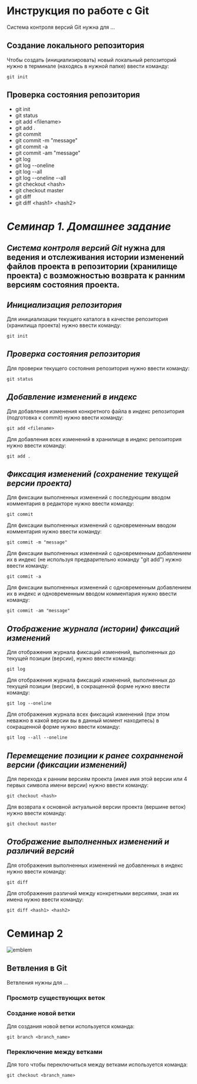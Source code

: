 # **Инструкция по работе с Git**

Система контроля версий Git нужна для ...

## Создание локального репозитория

Чтобы создать (инициализировать) новый локальный репозиторий нужно в терминале (находясь в нужной папке) ввести команду:

    git init

## Проверка состояния репозитория


 - git init
 - git status
 - git add \<filename>
 - git add .
 - git commit
 - git commit -m "message"
 - git commit -a
 - git commit -am "message"
 - git log
 - git log --oneline
 - git log --all
 - git log --oneline --all
 - git checkout \<hash>
 - git checkout master
 - git diff
 - git diff \<hash1> \<hash2>

 # *Семинар 1. Домашнее задание*

 ## *Система контроля версий Git* нужна для ведения и отслеживания истории изменений файлов проекта в репозитории (хранилище проекта) с возможностью возврата к ранним версиям состояния проекта.

 ## *Инициализация репозитория*

 Для инициализации текущего каталога в качестве репозитория (хранилища проекта) нужно ввести команду:

    git init

## *Проверка состояния репозитория*

Для проверки текущего состояния репозитория нужно ввести команду:

    git status

## *Добавление изменений в индекс*

Для добавления изменения конкретного файла в индекс репозитория (подготовка к commit) нужно ввести команду:

    git add <filename>

Для добавления всех изменений в хранилище в индекс репозитория нужно ввести команду:

    git add .

## *Фиксация изменений (сохранение текущей версии проекта)*

Для фиксации выполненных изменений с последующим вводом комментария в редакторе нужно ввести команду:

    git commit

Для фиксации выполненных изменений с одновременным вводом комментария нужно ввести команду:

    git commit -m "message"

Для фиксации выполненных изменений с одновременным добавлением их в индекс (не используя предварительно команду "git add") нужно ввести команду:

    git commit -a

Для фиксации выполненных изменений с одновременным добавлением их в индекс и одновременным вводом комментария нужно ввести команду:

    git commit -am "message"

## *Отображение журнала (истории) фиксаций изменений*

Для отображения журнала фиксаций изменений, выполненных до текущей позиции (версии), нужно ввести команду:

    git log

Для отображения журнала фиксаций изменений, выполненных до текущей позиции (версии), в сокращенной форме нужно ввести команду:

    git log --oneline

Для отображения журнала всех фиксаций изменений (при этом неважно в какой версии вы в данный момент находитесь) в сокращенной форме нужно ввести команду:

    git log --all --oneline

## *Перемещение позиции к ранее сохранненой версии (фиксации изменений)*

Для перехода к ранним версиям проекта (имея имя этой версии или 4 первых символа имени версии) нужно ввести команду:

    git checkout <hash>

Для возврата к основной актуальной версии проекта (вершине веток) нужно ввести команду:

    git checkout master

## *Отображение выполненных изменений и различий версий*

Для отображения выполненных изменений не добавленных в индекс нужно ввести команду:

    git diff

Для отображения различий между конкретными версиями, зная их имена нужно ввести команду:

    git diff <hash1> <hash2>


# Семинар 2

![emblem](git.jpg)

## Ветвления в Git

Ветвления нужны для ...

### Просмотр существующих веток

### Создание новой ветки

Для создания новой ветки используется команда:

    git branch <branch_name>

### Переключение между ветками

Для того чтобы переключиться между ветками используется команда:

    git checkout <branch_name>